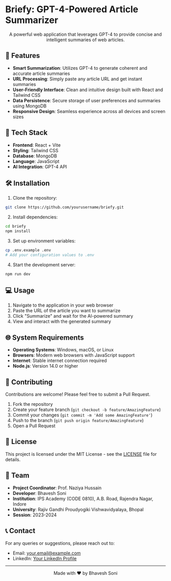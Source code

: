 # Briefy: GPT-4-Powered Article Summarizer

<div align="center">

A powerful web application that leverages GPT-4 to provide concise and intelligent summaries of web articles.

</div>

## 🌟 Features

- **Smart Summarization**: Utilizes GPT-4 to generate coherent and accurate article summaries
- **URL Processing**: Simply paste any article URL and get instant summaries
- **User-Friendly Interface**: Clean and intuitive design built with React and Tailwind CSS
- **Data Persistence**: Secure storage of user preferences and summaries using MongoDB
- **Responsive Design**: Seamless experience across all devices and screen sizes

## 🚀 Tech Stack

- **Frontend**: React + Vite
- **Styling**: Tailwind CSS
- **Database**: MongoDB
- **Language**: JavaScript
- **AI Integration**: GPT-4 API

## 🛠️ Installation

1. Clone the repository:
```bash
git clone https://github.com/yourusername/briefy.git
```

2. Install dependencies:
```bash
cd briefy
npm install
```

3. Set up environment variables:
```bash
cp .env.example .env
# Add your configuration values to .env
```

4. Start the development server:
```bash
npm run dev
```

## 💻 Usage

1. Navigate to the application in your web browser
2. Paste the URL of the article you want to summarize
3. Click "Summarize" and wait for the AI-powered summary
4. View and interact with the generated summary

## 🌐 System Requirements

- **Operating Systems**: Windows, macOS, or Linux
- **Browsers**: Modern web browsers with JavaScript support
- **Internet**: Stable internet connection required
- **Node.js**: Version 14.0 or higher

## 🤝 Contributing

Contributions are welcome! Please feel free to submit a Pull Request.

1. Fork the repository
2. Create your feature branch (`git checkout -b feature/AmazingFeature`)
3. Commit your changes (`git commit -m 'Add some AmazingFeature'`)
4. Push to the branch (`git push origin feature/AmazingFeature`)
5. Open a Pull Request

## 📝 License

This project is licensed under the MIT License - see the [LICENSE](LICENSE) file for details.

## 👥 Team

- **Project Coordinator**: Prof. Naziya Hussain
- **Developer**: Bhavesh Soni
- **Institution**: IPS Academy (CODE 0810), A.B. Road, Rajendra Nagar, Indore
- **University**: Rajiv Gandhi Proudyogiki Vishwavidyalaya, Bhopal
- **Session**: 2023-2024

## 📞 Contact

For any queries or suggestions, please reach out to:
- Email: [your.email@example.com](mailto:sonibhaveshsoni0@gmail.com)
- LinkedIn: [Your LinkedIn Profile](https://www.linkedin.com/in/b-havesh-soni/)

---

<div align="center">
Made with ❤️ by Bhavesh Soni
</div>